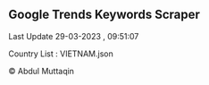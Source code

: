

## Google Trends Keywords Scraper 
 
Last Update 29-03-2023 , 09:51:07

Country List :
VIETNAM.json



© Abdul Muttaqin 
